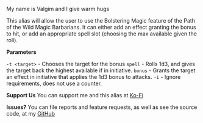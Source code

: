 My name is Valgim and I give warm hugs

This alias will allow the user to use the Bolstering Magic feature of the Path of the Wild Magic Barbarians. It can either add an effect granting the bonus to hit, or add an appropriate spell slot (choosing the max available given the roll).

**Parameters**

`-t <target>` - Chooses the target for the bonus
`spell` - Rolls 1d3, and gives the target back the highest available if in initiative.
`bonus` - Grants the target an effect in initiative that applies the 1d3 bonus to attacks.
`-i` - Ignore requirements, does not use a counter.

**Support Us**
You can support me and this alias at [Ko-Fi](https://ko-fi.com/croebh)

**Issues?**
You can file reports and feature requests, as well as see the source code, at my [GitHub](https://github.com/Croebh/Avrae-Customizations)